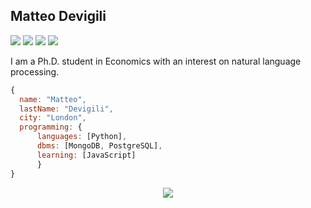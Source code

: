 ## Matteo Devigili

![](https://img.shields.io/badge/Code-Python-informational?style=flat&logo=python&logoColor=white&color=blue)
![](https://img.shields.io/badge/Editor-Vim-informational?style=flat&logo=vim&logoColor=white&color=blue)
![](https://img.shields.io/badge/DBMS-PostgreSQL-informational?style=flat&logo=postgresql&logoColor=white&color=blue)
![](https://img.shields.io/badge/DBMS-MongoDB-informational?style=flat&logo=mongodb&logoColor=white&color=blue)

I am a Ph.D. student in Economics with an interest on natural language processing.

```javascript
{
  name: "Matteo",
  lastName: "Devigili",
  city: "London",
  programming: {
      languages: [Python],
      dbms: [MongoDB, PostgreSQL],
      learning: [JavaScript] 
      }
}
```

<p align="center">
<img align="center" src="https://github-readme-stats.vercel.app/api?username=mattDevigili&show_icons=true&count_private=true&theme=graywhite&hide=prs,issues,contribs" />
</p>
